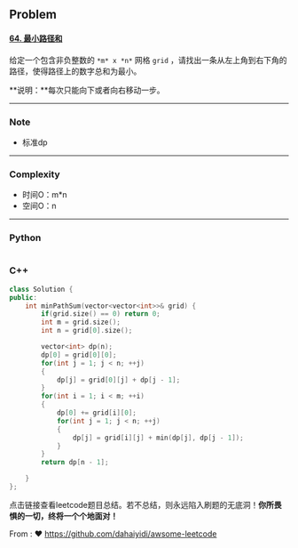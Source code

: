 ## Problem

#### [64. 最小路径和](https://leetcode.cn/problems/minimum-path-sum/)

给定一个包含非负整数的 `*m* x *n*` 网格 `grid` ，请找出一条从左上角到右下角的路径，使得路径上的数字总和为最小。

**说明：**每次只能向下或者向右移动一步。

------

### Note

- 标准dp

------

### Complexity

- 时间O：m*n
- 空间O：n

------

### Python

```python

```

### C++

```C++
class Solution {
public:
    int minPathSum(vector<vector<int>>& grid) {
        if(grid.size() == 0) return 0;
        int m = grid.size();
        int n = grid[0].size();

        vector<int> dp(n);
        dp[0] = grid[0][0];
        for(int j = 1; j < n; ++j)
        {
            dp[j] = grid[0][j] + dp[j - 1];
        }
        for(int i = 1; i < m; ++i)
        {
            dp[0] += grid[i][0];
            for(int j = 1; j < n; ++j)
            {
                dp[j] = grid[i][j] + min(dp[j], dp[j - 1]);
            }
        }
        return dp[n - 1];

    }
};
```

点击链接查看leetcode题目总结。若不总结，则永远陷入刷题的无底洞！**你所畏惧的一切，终将一个个地面对！**

From : :heart: https://github.com/dahaiyidi/awsome-leetcode
